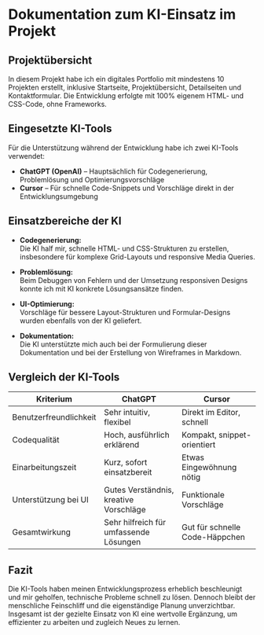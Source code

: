# Dokumentation zum KI-Einsatz im Projekt

## Projektübersicht

In diesem Projekt habe ich ein digitales Portfolio mit mindestens 10 Projekten erstellt, inklusive Startseite, Projektübersicht, Detailseiten und Kontaktformular. Die Entwicklung erfolgte mit 100% eigenem HTML- und CSS-Code, ohne Frameworks.

## Eingesetzte KI-Tools

Für die Unterstützung während der Entwicklung habe ich zwei KI-Tools verwendet:

- **ChatGPT (OpenAI)** – Hauptsächlich für Codegenerierung, Problemlösung und Optimierungsvorschläge  
- **Cursor** – Für schnelle Code-Snippets und Vorschläge direkt in der Entwicklungsumgebung

## Einsatzbereiche der KI

- **Codegenerierung:**  
  Die KI half mir, schnelle HTML- und CSS-Strukturen zu erstellen, insbesondere für komplexe Grid-Layouts und responsive Media Queries.

- **Problemlösung:**  
  Beim Debuggen von Fehlern und der Umsetzung responsiven Designs konnte ich mit KI konkrete Lösungsansätze finden.

- **UI-Optimierung:**  
  Vorschläge für bessere Layout-Strukturen und Formular-Designs wurden ebenfalls von der KI geliefert.

- **Dokumentation:**  
  Die KI unterstützte mich auch bei der Formulierung dieser Dokumentation und bei der Erstellung von Wireframes in Markdown.

## Vergleich der KI-Tools

| Kriterium             | ChatGPT                         | Cursor                        |
|-----------------------|--------------------------------|-------------------------------|
| Benutzerfreundlichkeit | Sehr intuitiv, flexibel         | Direkt im Editor, schnell      |
| Codequalität          | Hoch, ausführlich erklärend     | Kompakt, snippet-orientiert   |
| Einarbeitungszeit      | Kurz, sofort einsatzbereit      | Etwas Eingewöhnung nötig       |
| Unterstützung bei UI   | Gutes Verständnis, kreative Vorschläge | Funktionale Vorschläge    |
| Gesamtwirkung          | Sehr hilfreich für umfassende Lösungen | Gut für schnelle Code-Häppchen |

## Fazit

Die KI-Tools haben meinen Entwicklungsprozess erheblich beschleunigt und mir geholfen, technische Probleme schnell zu lösen. Dennoch bleibt der menschliche Feinschliff und die eigenständige Planung unverzichtbar. Insgesamt ist der gezielte Einsatz von KI eine wertvolle Ergänzung, um effizienter zu arbeiten und zugleich Neues zu lernen.
